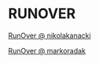 # RUNOVER

<a href="javascript: (function() { var s=document.createElement('script'),stamp=new Date().getTime();s.setAttribute('src','http://cdn.nikolakanacki.com/pub/runover.js?'+stamp);document.body.appendChild(s)})()">RunOver @ nikolakanacki</a>

<a href="javascript: (function() { var s=document.createElement('script'),stamp=new Date().getTime();s.setAttribute('src','http://files.markoradak.com/public/runover.js?'+stamp);document.body.appendChild(s)})()">RunOver @ markoradak</a>